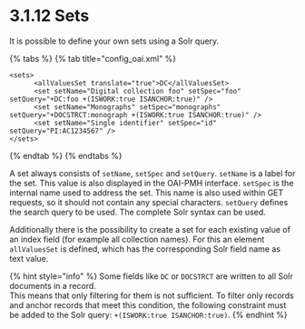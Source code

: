 # 3.1.12 Sets

It is possible to define your own sets using a Solr query.

{% tabs %}
{% tab title="config_oai.xml" %}
```markup
<sets>
      <allValuesSet translate="true">DC</allValuesSet>
      <set setName="Digital collection foo" setSpec="foo" setQuery="+DC:foo +(ISWORK:true ISANCHOR:true)" />
      <set setName="Monographs" setSpec="monographs" setQuery="+DOCSTRCT:monograph +(ISWORK:true ISANCHOR:true)" />
      <set setName="Single identifier" setSpec="id" setQuery="PI:AC1234567" />
</sets>
```
{% endtab %}
{% endtabs %}

A set always consists of `setName`, `setSpec` and `setQuery`. `setName` is a label for the set. This value is also displayed in the OAI-PMH interface. `setSpec` is the internal name used to address the set. This name is also used within GET requests, so it should not contain any special characters. `setQuery` defines the search query to be used. The complete Solr syntax can be used.

Additionally there is the possibility to create a set for each existing value of an index field (for example all collection names). For this an element `allValuesSet` is defined, which has the corresponding Solr field name as text value.

{% hint style="info" %}
Some fields like `DC` or `DOCSTRCT` are written to all Solr documents in a record.\
This means that only filtering for them is not sufficient. To filter only records and anchor records that meet this condition, the following constraint must be added to the Solr query: `+(ISWORK:true ISANCHOR:true)`.
{% endhint %}

